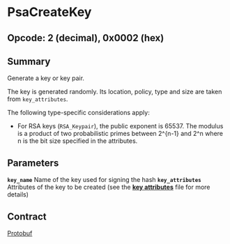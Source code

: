 <!--
  -- Copyright (c) 2019, Arm Limited, All Rights Reserved
  -- SPDX-License-Identifier: Apache-2.0
  --
  -- Licensed under the Apache License, Version 2.0 (the "License"); you may
  -- not use this file except in compliance with the License.
  -- You may obtain a copy of the License at
  --
  -- http://www.apache.org/licenses/LICENSE-2.0
  --
  -- Unless required by applicable law or agreed to in writing, software
  -- distributed under the License is distributed on an "AS IS" BASIS, WITHOUT
  -- WARRANTIES OR CONDITIONS OF ANY KIND, either express or implied.
  -- See the License for the specific language governing permissions and
  -- limitations under the License.
--->
# **PsaCreateKey**
## **Opcode: 2 (decimal), 0x0002 (hex)**

## **Summary**

Generate a key or key pair.

The key is generated randomly. Its location, policy, type and size are taken from `key_attributes`.

The following type-specific considerations apply:
* For RSA keys (`RSA_Keypair`), the public exponent is 65537. The modulus is a product of two probabilistic primes between 2^{n-1} and 2^n where n is the bit size specified in the attributes.

## **Parameters**
**`key_name`**  Name of the key used for signing the hash
**`key_attributes`**  Attributes of the key to be created (see the [**key attributes**](/key_attributes.md) file for more details)

## **Contract**

[Protobuf](https://github.com/parallaxsecond/parsec-operations/blob/master/protobuf/create_key.proto)

